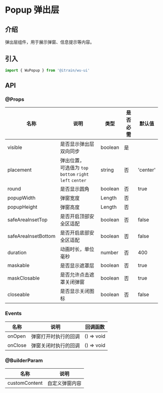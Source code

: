# Popup 弹出层

## 介绍

弹出层组件，用于展示弹窗、信息提示等内容。

## 引入

```typescript
import { WuPopup } from '@itrain/wu-ui'
```

## API

### @Props

| 名称                | 说明                                                         | 类型    | 是否必需 | 默认值   |
| ------------------- | ------------------------------------------------------------ | ------- | -------- | -------- |
| visible             | 是否显示弹出层<br>双向同步                                   | boolean | 是       |          |
| placement           | 弹出位置，<br>可选值为 `top` `bottom` `right` `left` `center` | string  | 否       | 'center' |
| round               | 是否显示圆角                                                 | boolean | 否       | true     |
| popupWidth          | 弹窗宽度                                                     | Length  | 否       |          |
| popupHeight         | 弹窗高度                                                     | Length  | 否       |          |
| safeAreaInsetTop    | 是否开启顶部安全区适配                                       | boolean | 否       | false    |
| safeAreaInsetBottom | 是否开启底部安全区适配                                       | boolean | 否       | false    |
| duration            | 动画时长，单位毫秒                                           | number  | 否       | 400      |
| maskable            | 是否显示遮罩层                                               | boolean | 否       | true     |
| maskClosable        | 是否允许点击遮罩关闭弹窗                                     | boolean | 否       | true     |
| closeable           | 是否显示关闭图标                                             | boolean | 否       | false    |

### Events

| 名称    | 说明                 | 回调函数   |
| ------- | -------------------- | ---------- |
| onOpen  | 弹窗打开时执行的回调 | () => void |
| onClose | 弹窗关闭时执行的回调 | () => void |

### @BuilderParam

| 名称          | 说明           |
| ------------- | -------------- |
| customContent | 自定义弹窗内容 |

